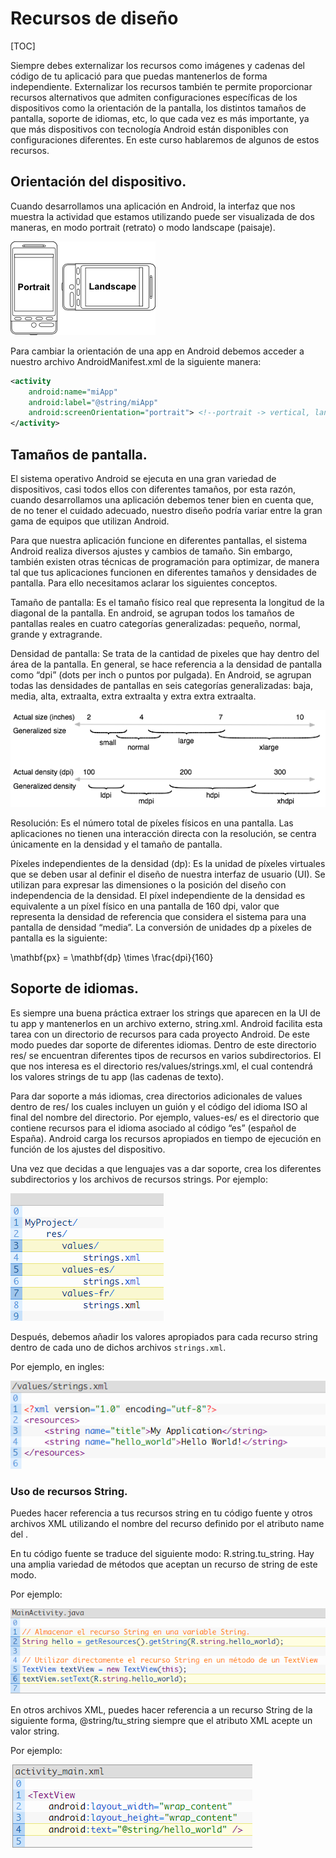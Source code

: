 # Recursos de diseño

[TOC]

Siempre debes externalizar los recursos como imágenes y cadenas del código de tu aplicació para que puedas mantenerlos de forma independiente. Externalizar los recursos también te permite proporcionar recursos alternativos que admiten configuraciones específicas de los dispositivos como la orientación de la pantalla, los distintos tamaños de pantalla, soporte de idiomas, etc, lo que cada vez es más importante, ya que más dispositivos con tecnología Android están disponibles con configuraciones diferentes. 
En este curso hablaremos de algunos de estos recursos.



## Orientación del dispositivo.

Cuando desarrollamos una aplicación en Android, la interfaz que nos muestra la actividad que estamos utilizando puede ser visualizada de dos maneras, en modo portrait (retrato) o modo landscape (paisaje). 



![](img\portrait.png)



Para cambiar la orientación de una app en Android debemos acceder a nuestro archivo AndroidManifest.xml de la siguiente manera:

```xml
<activity
    android:name="miApp"
    android:label="@string/miApp"
    android:screenOrientation="portrait"> <!--portrait -> vertical, landscape -> Horizontal-->
</activity>
```



## Tamaños de pantalla.

El sistema operativo Android se ejecuta en una gran variedad de dispositivos, casi todos ellos con diferentes tamaños, por esta razón, cuando desarrollamos una aplicación debemos tener bien en cuenta que, de no tener el cuidado adecuado, nuestro diseño podría variar entre la gran gama de equipos que utilizan Android.

Para que nuestra aplicación funcione en diferentes pantallas, el sistema Android realiza diversos ajustes y cambios de tamaño. Sin embargo, también existen otras técnicas de programación para optimizar, de manera tal que tus aplicaciones funcionen en diferentes tamaños y densidades de pantalla. Para ello necesitamos aclarar los siguientes conceptos.

Tamaño de pantalla: Es el tamaño físico real que representa la longitud de la diagonal de la pantalla.
En android, se agrupan todos los tamaños de pantallas reales en cuatro categorías generalizadas: pequeño, normal, grande y extragrande.

Densidad de pantalla: Se trata de la cantidad de pixeles que hay dentro del área de la pantalla. En general, se hace referencia a la densidad de pantalla como “dpi” (dots per inch o puntos por pulgada).
En Android, se agrupan todas las densidades de pantallas en seis categorías generalizadas: baja, media, alta, extraalta, extra extraalta y extra extra extraalta.



![](img\screens-ranges.png)



Resolución: Es el número total de píxeles físicos en una pantalla.
Las aplicaciones no tienen una interacción directa con la resolución, se centra únicamente en la densidad y el tamaño de pantalla.

Píxeles independientes de la densidad (dp): Es la unidad de píxeles virtuales que se deben usar al definir el diseño de nuestra interfaz de usuario (UI). Se utilizan para expresar las dimensiones o la posición del diseño con independencia de la densidad.
El píxel independiente de la densidad es equivalente a un píxel físico en una pantalla de 160 dpi, valor que representa la densidad de referencia que considera el sistema para una pantalla de densidad “media”. La conversión de unidades dp a píxeles de pantalla es la siguiente:

 \mathbf{px} = \mathbf{dp} \times \frac{dpi}{160} 



## Soporte de idiomas.

Es siempre una buena práctica extraer los strings que aparecen en la UI de tu app y mantenerlos en un archivo externo,  string.xml. Android facilita esta tarea con un directorio de recursos para cada proyecto Android. De este modo puedes dar soporte de diferentes idiomas.
 Dentro de este directorio  res/ se encuentran diferentes tipos de recursos en varios subdirectorios. El que nos interesa es el directorio  res/values/strings.xml, el cual contendrá los valores strings de tu app (las cadenas de texto).

Para dar soporte a más idiomas, crea directorios adicionales de  values dentro de  res/ los cuales incluyen un guión y el código del idioma ISO al final del nombre del directorio. Por ejemplo,  values-es/ es el directorio que contiene recursos para el idioma asociado al código “es” (español de España). Android carga los recursos apropiados en tiempo de ejecución en función de los ajustes del dispositivo.

Una vez que decidas a que lenguajes vas a dar soporte, crea los diferentes subdirectorios y los archivos de recursos strings. Por ejemplo:

![img\lenguajes.png](img\lenguajes.png)

Después, debemos añadir los valores apropiados para cada recurso string dentro de cada uno de dichos archivos `strings.xml`.

Por ejemplo, en ingles: 

![](img\strings.png)

### Uso de recursos String.

Puedes hacer referencia a tus recursos string en tu código fuente y otros archivos XML utilizando el nombre del recurso definido por el atributo name del  <string>.

En tu código fuente se traduce del siguiente modo:  R.string.tu_string. Hay una amplia variedad de métodos que aceptan un recurso de string de este modo.

Por ejemplo:



![](img\usoApp.png)



En otros archivos XML, puedes hacer referencia a un recurso String de la siguiente forma,  @string/tu_string siempre que el atributo XML acepte un valor string.

Por ejemplo:

![](img\usoXml.png)





















